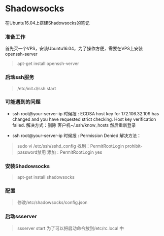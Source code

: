 # Shadowsocks
在Ubuntu16.04上搭建Shadowsocks的笔记

### 准备工作
首先买一个VPS，安装Ubuntu16.04，为了操作方便，需要在VPS上安装 openssh-server
> apt-get install openssh-verver

### 启动ssh服务
> /etc/init.d/ssh start

### 可能遇到的问题
+ ssh root@your-server-ip 时候报 : ECDSA host key for 172.106.32.109 has changed and you have requested strict checking.
Host key verification failed.
解决方式：删除 客户机~/.ssh/know_hosts 然后重新登录

+ ssh root@your-server-ip 时候报 : Permission Denied
解决方法：
> sudo vi /etc/ssh/sshd_config
> 找到：PermitRootLogin prohibit-password禁用
> 添加：PermitRootLogin yes

### 安装Shadowsocks
> apt-get install shadowsocks

### 配置
> 修改/etc/shadowsocks/config.json

### 启动ssserver
> ssserver start
> 为了可以把启动命令放到/etc/rc.local 中
